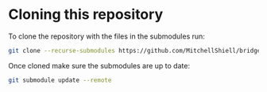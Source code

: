 # Cloning this repository

To clone the repository with the files in the submodules run:

```bash
git clone --recurse-submodules https://github.com/MitchellShiell/bridge.git
```

Once cloned make sure the submodules are up to date:

```bash
git submodule update --remote
```

